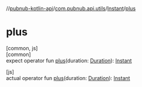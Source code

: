 //[pubnub-kotlin-api](../../../index.md)/[com.pubnub.api.utils](../index.md)/[Instant](index.md)/[plus](plus.md)

# plus

[common, js]\
[common]\
expect operator fun [plus](plus.md)(duration: [Duration](https://kotlinlang.org/api/latest/jvm/stdlib/kotlin.time/-duration/index.html)): [Instant](index.md)

[js]\
actual operator fun [plus](plus.md)(duration: [Duration](https://kotlinlang.org/api/latest/jvm/stdlib/kotlin.time/-duration/index.html)): [Instant](index.md)
